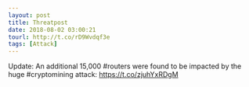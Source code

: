 ```yaml
---
layout: post
title: Threatpost
date: 2018-08-02 03:00:21
tourl: http://t.co/rD9Wvdqf3e
tags: [Attack]
---
```

Update: An additional 15,000 #routers were found to be impacted by the huge #cryptomining attack: https://t.co/zjuhYxRDgM